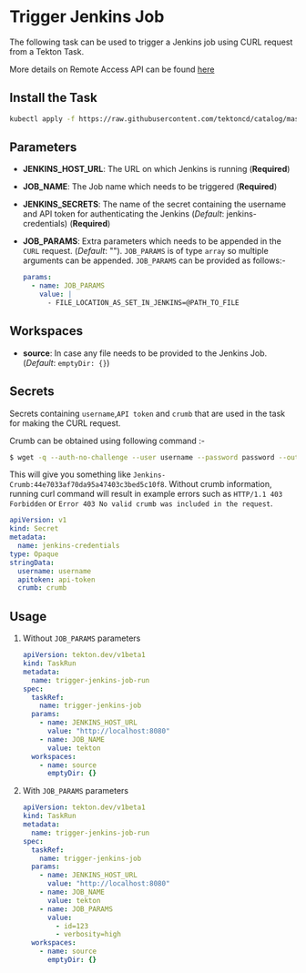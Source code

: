 # Trigger Jenkins Job

The following task can be used to trigger a Jenkins job using CURL request from a Tekton Task.

More details on Remote Access API can be found [here](https://www.jenkins.io/doc/book/using/remote-access-api/)

## Install the Task

```bash
kubectl apply -f https://raw.githubusercontent.com/tektoncd/catalog/master/task/trigger-jenkins-job/0.1/trigger-jenkins-job.yaml
```

## Parameters

- **JENKINS_HOST_URL**: The URL on which Jenkins is running (**Required**)
- **JOB_NAME**: The Job name which needs to be triggered (**Required**)
- **JENKINS_SECRETS**: The name of the secret containing the username and API token for authenticating the Jenkins (_Default_: jenkins-credentials) (**Required**)
- **JOB_PARAMS**: Extra parameters which needs to be appended in the `CURL` request. (_Default_: ""). `JOB_PARAMS` is of type `array` so multiple arguments can be appended. `JOB_PARAMS` can be provided as follows:-

  ```yaml
  params:
    - name: JOB_PARAMS
      value: |
        - FILE_LOCATION_AS_SET_IN_JENKINS=@PATH_TO_FILE
  ```

## Workspaces

- **source**: In case any file needs to be provided to the Jenkins Job. (_Default_: `emptyDir: {}`)

## Secrets

Secrets containing `username`,`API token` and `crumb` that are used in the task for making the CURL request.

Crumb can be obtained using following command :-

```bash
$ wget -q --auth-no-challenge --user username --password password --output-document - 'http://${Jenkins_URL}/crumbIssuer/api/xml?xpath=concat(//crumbRequestField,":",//crumb)'
```

This will give you something like `Jenkins-Crumb:44e7033af70da95a47403c3bed5c10f8`. Without crumb information, running curl command will result in example errors such as `HTTP/1.1 403 Forbidden` or `Error 403 No valid crumb was included in the request`.

```yaml
apiVersion: v1
kind: Secret
metadata:
  name: jenkins-credentials
type: Opaque
stringData:
  username: username
  apitoken: api-token
  crumb: crumb
```

## Usage

1. Without `JOB_PARAMS` parameters

   ```yaml
   apiVersion: tekton.dev/v1beta1
   kind: TaskRun
   metadata:
     name: trigger-jenkins-job-run
   spec:
     taskRef:
       name: trigger-jenkins-job
     params:
       - name: JENKINS_HOST_URL
         value: "http://localhost:8080"
       - name: JOB_NAME
         value: tekton
     workspaces:
       - name: source
         emptyDir: {}
   ```

1. With `JOB_PARAMS` parameters

   ```yaml
   apiVersion: tekton.dev/v1beta1
   kind: TaskRun
   metadata:
     name: trigger-jenkins-job-run
   spec:
     taskRef:
       name: trigger-jenkins-job
     params:
       - name: JENKINS_HOST_URL
         value: "http://localhost:8080"
       - name: JOB_NAME
         value: tekton
       - name: JOB_PARAMS
         value:
           - id=123
           - verbosity=high
     workspaces:
       - name: source
         emptyDir: {}
   ```
